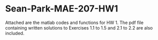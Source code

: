 # Sean-Park-MAE-207-HW1

Attached are the matlab codes and functions for HW 1. The pdf file containing written solutions to Exercises 1.1 to 1.5 and 2.1 to 2.2 are also included. 
